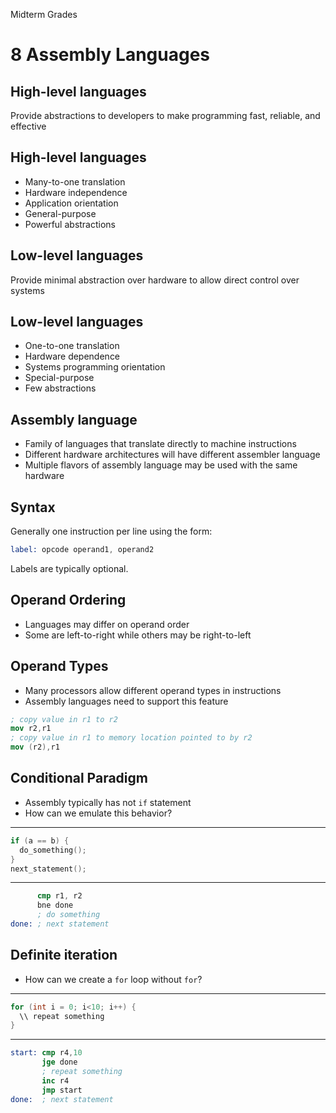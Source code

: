Midterm Grades

8 Assembly Languages
====================

High-level languages
--------------------

Provide abstractions to developers to make programming fast, reliable, and effective

High-level languages
-------------------

- Many-to-one translation
- Hardware independence
- Application orientation
- General-purpose
- Powerful abstractions

Low-level languages
-------------------

Provide minimal abstraction over hardware to allow direct control over systems

Low-level languages
-------------------

- One-to-one translation
- Hardware dependence
- Systems programming orientation
- Special-purpose
- Few abstractions

Assembly language
-----------------

- Family of languages that translate directly to machine instructions
- Different hardware architectures will have different assembler language
- Multiple flavors of assembly language may be used with the same hardware

Syntax
------

Generally one instruction per line using the form:

```nasm
label: opcode operand1, operand2
```

Labels are typically optional.

Operand Ordering
----------------

- Languages may differ on operand order
- Some are left-to-right while others may be right-to-left

Operand Types
-------------

- Many processors allow different operand types in instructions
- Assembly languages need to support this feature

```nasm
; copy value in r1 to r2
mov r2,r1
; copy value in r1 to memory location pointed to by r2
mov (r2),r1
```

Conditional Paradigm
--------------------

- Assembly typically has not `if` statement
- How can we emulate this behavior?

---

```c
if (a == b) {
  do_something();
}
next_statement();
```

---

```nasm
      cmp r1, r2
      bne done
      ; do something
done: ; next statement
```

Definite iteration
------------------

- How can we create a `for` loop without `for`?

---

```c
for (int i = 0; i<10; i++) {
  \\ repeat something
}
```

---

```nasm
start: cmp r4,10
       jge done
       ; repeat something
       inc r4
       jmp start
done:  ; next statement
```

